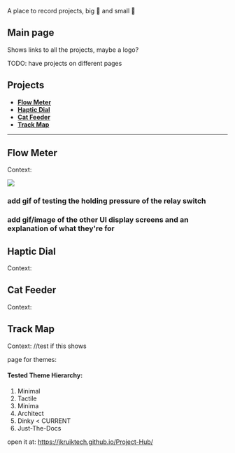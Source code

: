A place to record projects, big 🚀 and small 🔋

## Main page
Shows links to all the projects, maybe a logo?

TODO: have projects on different pages

## Projects
* [**Flow Meter**](#flow-meter)
* [**Haptic Dial**](#haptic-dial)
* [**Cat Feeder**](#cat-feeder)
* [**Track Map**](#track-map)

---

## Flow Meter
Context:

<!-- ![](https://github.com/Your_Repository_Name/Your_GIF_Name.gif) -->
![](https://github.com/jkruiktech/Project-Hub/blob/main/assets/css/images/bucket_fill.gif)

### add gif of testing the holding pressure of the relay switch

### add gif/image of the other UI display screens and an explanation of what they're for 

## Haptic Dial
Context:

## Cat Feeder
Context:

## Track Map
Context:
//test if this shows

page for themes:
#### Tested Theme Hierarchy:
1. Minimal
2. Tactile
3. Minima
4. Architect
5. Dinky < CURRENT
6. Just-The-Docs

open it at: https://jkruiktech.github.io/Project-Hub/


